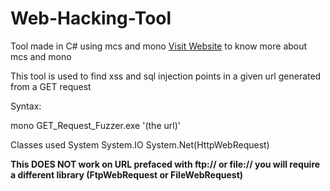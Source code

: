 # Web-Hacking-Tool
Tool made in C# using mcs and mono
[Visit Website](https://installlion.com/kali/kali/main/m/mono-mcs/install/index.html) to know more about mcs and mono

This tool is used to find xss and sql injection points in a given url generated from a GET request
<p> Syntax:
  
mono GET_Request_Fuzzer.exe '(the url)'
</p>
<p> Classes used 
  System
  System.IO
  System.Net(HttpWebRequest)
  
</p>

**This DOES NOT work on URL prefaced with ftp:// or file:// you will require a different library (FtpWebRequest or FileWebRequest)**
  
